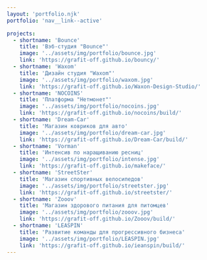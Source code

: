 ```yaml
---
layout: 'portfolio.njk'
portfolio: 'nav__link--active'

projects:
  - shortname: 'Bounce'
    title: 'Вэб-студия "Bounce"'
    image: '../assets/img/portfolio/bounce.jpg'
    link: 'https://grafit-off.github.io/bouncy/'
  - shortname: 'Waxom'
    title: 'Дизайн студия "Waxom"'
    image: '../assets/img/portfolio/waxom.jpg'
    link: 'https://grafit-off.github.io/Waxon-Design-Studio/'
  - shortname: 'NOCOINS'
    title: 'Платформа "Нетмонет"'
    image: '../assets/img/portfolio/nocoins.jpg'
    link: 'https://grafit-off.github.io/nocoins/build/'
  - shortname: 'Dream-Car'
    title: 'Магазин ковриков для авто'
    image: '../assets/img/portfolio/dream-car.jpg'
    link: 'https://grafit-off.github.io/Dream-Car/build/'
  - shortname: 'Vorman'
    title: 'Интенсив по наращиванию ресниц'
    image: '../assets/img/portfolio/intense.jpg'
    link: 'https://grafit-off.github.io/makeface/'
  - shortname: 'StreetSter'
    title: 'Магазин спортивных велосипедов'
    image: '../assets/img/portfolio/streetster.jpg'
    link: 'https://grafit-off.github.io/streetster/'
  - shortname: 'Zooov'
    title: 'Магазин здорового питания для питомцев'
    image: '../assets/img/portfolio/zooov.jpg'
    link: 'https://grafit-off.github.io/Zooov/build/'
  - shortname: 'LEASPIN'
    title: 'Развитие команды для прогрессивного бизнеса'
    image: '../assets/img/portfolio/LEASPIN.jpg'
    link: 'https://grafit-off.github.io/ieanspin/build/'
---
```

